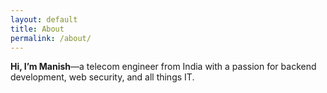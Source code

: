 ```yaml
---
layout: default
title: About
permalink: /about/
---
```



**Hi, I’m Manish**—a telecom engineer from India with a passion for backend development, web security, and all things IT.
